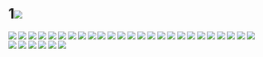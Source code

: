 # 1![](../img/34/00000001.jpg)
![](../img/34/00000002.jpg)
![](../img/34/00000003.jpg)
![](../img/34/00000004.jpg)
![](../img/34/00000005.jpg)
![](../img/34/00000006.jpg)
![](../img/34/00000007.jpg)
![](../img/34/00000008.jpg)
![](../img/34/00000009.jpg)
![](../img/34/00000010.jpg)
![](../img/34/00000011.jpg)
![](../img/34/00000012.jpg)
![](../img/34/00000013.jpg)
![](../img/34/00000014.jpg)
![](../img/34/00000015.jpg)
![](../img/34/00000016.jpg)
![](../img/34/00000017.jpg)
![](../img/34/00000018.jpg)
![](../img/34/00000019.jpg)
![](../img/34/00000020.jpg)
![](../img/34/00000021.jpg)
![](../img/34/00000022.jpg)
![](../img/34/00000023.jpg)
![](../img/34/00000024.jpg)
![](../img/34/00000025.jpg)
![](../img/34/00000026.jpg)
![](../img/34/00000027.jpg)
![](../img/34/00000028.jpg)
![](../img/34/00000029.jpg)
![](../img/34/00000030.jpg)
![](../img/34/00000031.jpg)
![](../img/34/00000032.jpg)
